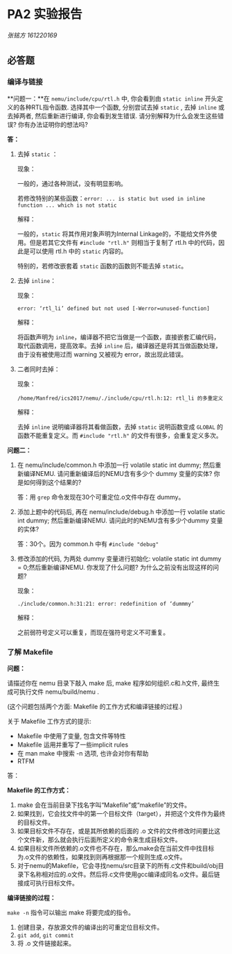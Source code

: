 # PA2 实验报告

###### 张铭方 161220169

## 必答题

### 编译与链接

**问题一：**在 `nemu/include/cpu/rtl.h` 中, 你会看到由 `static inline` 开头定义的各种RTL指令函数. 选择其中一个函数, 分别尝试去掉 `static` , 去掉 `inline` 或去掉两者, 然后重新进行编译, 你会看到发生错误. 请分别解释为什么会发生这些错误? 你有办法证明你的想法吗?

**答：**

1. 去掉 `static` ：

   现象：

   一般的，通过各种测试，没有明显影响。

   若修改特别的某些函数：`error: ... is static but used in inline function ... which is not static`

   解释：

   一般的，`static` 将其作用对象声明为Internal Linkage的，不能给文件外使用。但是若其它文件有 `#include "rtl.h"` 则相当于复制了 rtl.h 中的代码，因此是可以使用 rtl.h 中的 `static` 内容的。

   特别的，若修改嵌套着 `static` 函数的函数则不能去掉 `static`。

2. 去掉 `inline`：

   现象：

   `error: ‘rtl_li’ defined but not used [-Werror=unused-function]`

   解释：

   将函数声明为 `inline`，编译器不把它当做是一个函数，直接嵌套汇编代码，取代函数调用，提高效率。去掉 `inline` 后，编译器还是将其当做函数处理，由于没有被使用过而 warning 又被视为 error，故出现此错误。

3. 二者同时去掉：

   现象：

   `/home/Manfred/ics2017/nemu/./include/cpu/rtl.h:12: rtl_li 的多重定义`

   解释：

   去掉 `inline` 说明编译器将其看做函数，去掉 `static` 说明函数变成 `GLOBAL` 的函数不能重复定义。而 `#include "rtl.h"` 的文件有很多，会重复定义多次。

**问题二：**

1. 在 nemu/include/common.h 中添加一行 volatile static int dummy; 然后重新编译NEMU. 请问重新编译后的NEMU含有多少个 dummy 变量的实体? 你是如何得到这个结果的?

   答：用 `grep` 命令发现在30个可重定位.o文件中存在 dummy。

2. 添加上题中的代码后, 再在 nemu/include/debug.h 中添加一行 volatile static int dummy; 然后重新编译NEMU. 请问此时的NEMU含有多少个dummy 变量的实体?

   答：30个。因为 common.h 中有 `#include "debug"`

3. 修改添加的代码, 为两处 dummy 变量进行初始化: volatile static int dummy = 0;然后重新编译NEMU. 你发现了什么问题? 为什么之前没有出现这样的问题? 

   现象：

   `./include/common.h:31:21: error: redefinition of ‘dummmy’`

   解释：

   之前弱符号定义可以重复，而现在强符号定义不可重复。

### 了解 Makefile

**问题：**

请描述你在 nemu 目录下敲入 make 后, make 程序如何组织.c和.h文件, 最终生成可执行文件 nemu/build/nemu . 

(这个问题包括两个方面: Makefile 的工作方式和编译链接的过程.) 

关于 Makefile 工作方式的提示:

* Makefile 中使用了变量, 包含文件等特性
* Makefile 运用并重写了一些implicit rules
* 在 man make 中搜索 -n 选项, 也许会对你有帮助
* RTFM

答：

**Makefile 的工作方式：**

1. make 会在当前目录下找名字叫“Makefile”或“makefile”的文件。 
2. 如果找到，它会找文件中的第一个目标文件（target），并把这个文件作为最终的目标文件。 
3. 如果目标文件不存在，或是其所依赖的后面的 .o 文件的文件修改时间要比这个文件新，那么就会执行后面所定义的命令来生成目标文件。 
4. 如果目标文件所依赖的.o文件也不存在，那么make会在当前文件中找目标为.o文件的依赖性，如果找到则再根据那一个规则生成.o文件。
5. 对于nemu的Makeﬁle，它会寻找nemu/src目录下的所有.c文件和build/obj目录下名称相对应的.o文件。然后将.c文件使用gcc编译成同名.o文件。最后链接成可执行目标文件。

**编译链接的过程：**

`make -n` 指令可以输出 make 将要完成的指令。

1. 创建目录，存放源文件的编译出的可重定位目标文件。
2. `git add`,  `git commit`
3. 将 .o 文件链接起来。